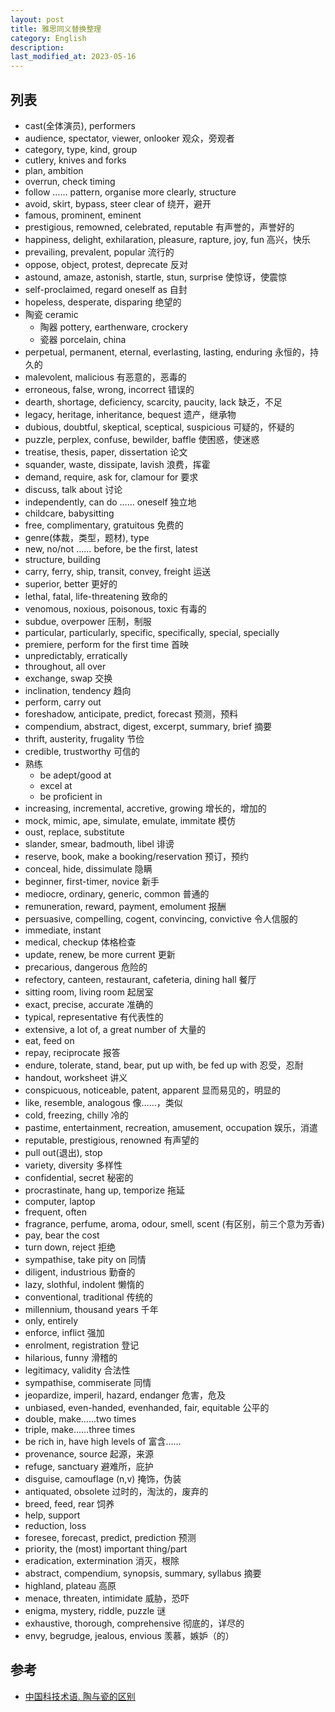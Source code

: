 ```yaml
---
layout: post
title: 雅思同义替换整理
category: English
description: 
last_modified_at: 2023-05-16
---
```


## 列表

+ cast(全体演员), performers
+ audience, spectator, viewer, onlooker 观众，旁观者
+ category, type, kind, group
+ cutlery, knives and forks
+ plan, ambition
+ overrun, check timing
+ follow …… pattern, organise more clearly, structure
+ avoid, skirt, bypass, steer clear of 绕开，避开
+ famous, prominent, eminent
+ prestigious, remowned, celebrated, reputable 有声誉的，声誉好的
+ happiness, delight, exhilaration, pleasure, rapture, joy, fun 高兴，快乐
+ prevailing, prevalent, popular 流行的
+ oppose, object, protest, deprecate 反对
+ astound, amaze, astonish, startle, stun, surprise 使惊讶，使震惊
+ self-proclaimed, regard oneself as 自封
+ hopeless, desperate, disparing 绝望的
+ 陶瓷 ceramic
  + 陶器 pottery, earthenware, crockery
  + 瓷器 porcelain, china
+ perpetual, permanent, eternal, everlasting, lasting, enduring 永恒的，持久的
+ malevolent, malicious 有恶意的，恶毒的
+ erroneous, false, wrong, incorrect 错误的
+ dearth, shortage, deficiency, scarcity, paucity, lack 缺乏，不足
+ legacy, heritage, inheritance, bequest 遗产，继承物
+ dubious, doubtful, skeptical, sceptical, suspicious 可疑的，怀疑的
+ puzzle, perplex, confuse, bewilder, baffle 使困惑，使迷惑
+ treatise, thesis, paper, dissertation 论文
+ squander, waste, dissipate, lavish 浪费，挥霍
+ demand, require, ask for, clamour for 要求
+ discuss, talk about 讨论
+ independently, can do …… oneself 独立地
+ childcare, babysitting
+ free, complimentary, gratuitous 免费的
+ genre(体裁，类型，题材), type
+ new, no/not …… before, be the first, latest
+ structure, building
+ carry, ferry, ship, transit, convey, freight 运送 
+ superior, better 更好的
+ lethal, fatal, life-threatening 致命的
+ venomous, noxious, poisonous, toxic 有毒的
+ subdue, overpower 压制，制服
+ particular, particularly, specific, specifically, special, specially
+ premiere, perform for the first time 首映
+ unpredictably, erratically
+ throughout, all over
+ exchange, swap 交换
+ inclination, tendency 趋向
+ perform, carry out
+ foreshadow, anticipate, predict, forecast 预测，预料
+ compendium, abstract, digest, excerpt, summary, brief 摘要
+ thrift, austerity, frugality 节俭
+ credible, trustworthy 可信的
+ 熟练
  + be adept/good at
  + excel at
  + be proficient in
+ increasing, incremental, accretive, growing 增长的，增加的
+ mock, mimic, ape, simulate, emulate, immitate 模仿
+ oust, replace, substitute
+ slander, smear, badmouth, libel 诽谤
+ reserve, book, make a booking/reservation 预订，预约
+ conceal, hide, dissimulate 隐瞒
+ beginner, first-timer, novice 新手
+ mediocre, ordinary, generic, common 普通的
+ remuneration, reward, payment, emolument 报酬
+ persuasive, compelling, cogent, convincing, convictive 令人信服的
+ immediate, instant
+ medical, checkup 体格检查
+ update, renew, be more current 更新
+ precarious, dangerous 危险的
+ refectory, canteen, restaurant, cafeteria, dining hall 餐厅
+ sitting room, living room 起居室
+ exact, precise, accurate 准确的
+ typical, representative 有代表性的
+ extensive, a lot of, a great number of 大量的
+ eat, feed on
+ repay, reciprocate 报答
+ endure, tolerate, stand, bear, put up with, be fed up with 忍受，忍耐
+ handout, worksheet 讲义
+ conspicuous, noticeable, patent, apparent 显而易见的，明显的
+ like, resemble, analogous 像……，类似
+ cold, freezing, chilly 冷的
+ pastime, entertainment, recreation, amusement, occupation 娱乐，消遣
+ reputable, prestigious, renowned 有声望的
+ pull out(退出), stop
+ variety, diversity 多样性
+ confidential, secret 秘密的
+ procrastinate, hang up, temporize 拖延
+ computer, laptop
+ frequent, often
+ fragrance, perfume, aroma, odour, smell, scent (有区别，前三个意为芳香)
+ pay, bear the cost
+ turn down, reject 拒绝
+ sympathise, take pity on 同情
+ diligent, industrious 勤奋的
+ lazy, slothful, indolent 懒惰的
+ conventional, traditional 传统的
+ millennium, thousand years 千年
+ only, entirely
+ enforce, inflict 强加
+ enrolment, registration 登记
+ hilarious, funny 滑稽的
+ legitimacy, validity 合法性
+ sympathise, commiserate 同情
+ jeopardize, imperil, hazard, endanger 危害，危及
+ unbiased, even-handed, evenhanded, fair, equitable 公平的
+ double, make……two times
+ triple, make……three times
+ be rich in, have high levels of 富含……
+ provenance, source 起源，来源
+ refuge, sanctuary 避难所，庇护
+ disguise, camouflage (n,v) 掩饰，伪装
+ antiquated, obsolete 过时的，淘汰的，废弃的
+ breed, feed, rear 饲养
+ help, support
+ reduction, loss
+ foresee, forecast, predict, prediction 预测
+ priority, the (most) important thing/part
+ eradication, extermination 消灭，根除
+ abstract, compendium, synopsis, summary, syllabus 摘要
+ highland, plateau 高原
+ menace, threaten, intimidate 威胁，恐吓
+ enigma, mystery, riddle, puzzle 谜
+ exhaustive, thorough, comprehensive 彻底的，详尽的
+ envy, begrudge, jealous, envious 羡慕，嫉妒（的）


## 参考

+ [中国科技术语. 陶与瓷的区别](http://www.term.org.cn/CN/abstract/abstract11054.shtml)
